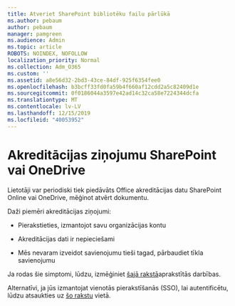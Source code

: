 ```yaml
---
title: Atveriet SharePoint bibliotēku failu pārlūkā
ms.author: pebaum
author: pebaum
manager: pamgreen
ms.audience: Admin
ms.topic: article
ROBOTS: NOINDEX, NOFOLLOW
localization_priority: Normal
ms.collection: Adm_O365
ms.custom: ''
ms.assetid: a8e56d32-2bd3-43ce-84df-925f6354fee0
ms.openlocfilehash: b3bcff33fd0fa59b4f660af12cdd2a5c82409d1e
ms.sourcegitcommit: 0f0186044a3597e42ad14c32ca58e7224344dcfa
ms.translationtype: MT
ms.contentlocale: lv-LV
ms.lasthandoff: 12/15/2019
ms.locfileid: "40053952"
---
```

# <a name="credential-messages-in-sharepoint-or-onedrive"></a>Akreditācijas ziņojumu SharePoint vai OneDrive

Lietotāji var periodiski tiek piedāvāts Office akreditācijas datu SharePoint Online vai OneDrive, mēģinot atvērt dokumentu.

Daži piemēri akreditācijas ziņojumi:

- Pierakstieties, izmantojot savu organizācijas kontu

- Akreditācijas dati ir nepieciešami

- Mēs nevaram izveidot savienojumu tieši tagad, pārbaudiet tīkla savienojumu

Ja rodas šie simptomi, lūdzu, izmēģiniet [šajā rakstā](https://support.microsoft.com/help/2913639/office-applications-periodically-prompt-for-credentials-to-sharepoint)aprakstītās darbības.

Alternatīvi, ja jūs izmantojat vienotās pierakstīšanās (SSO), lai autentificētu, lūdzu atsaukties uz [šo rakstu](https://support.microsoft.com/help/4025962/cant-sign-in-after-update-to-office-2016-build-16-0-7967-on-windows-10) vietā.

